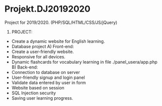 # Projekt.DJ20192020
Project for 2019/2020.
(PHP/SQL/HTML/CSS/JS/jQuery)
  
1. PROJECT:
  - Create a dynamic website for English learning.
  - Database project
 A) Front-end:
  - Create a user-friendly website.
  - Responsive for all devices.
  - Dynamic flashcards for vocabulary learning in file ./panel_usera/app.php
B) Back-end:
  - Connection to database on server
  - User-friendly signup and login panel
  - Validate data entered by user in form
  - Website based on session
  - SQL Injection security
  - Saving user learning progress.
  
  
  
  
